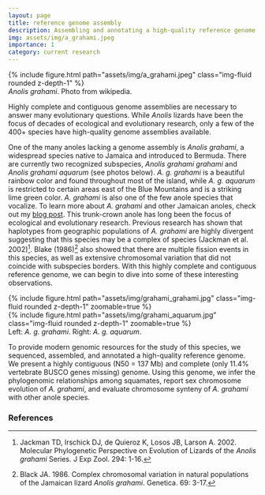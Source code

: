 ```yaml
---
layout: page
title: reference genome assembly
description: Assembling and annotating a high-quality reference genome for the Jamaican turquoise anole, <em>Anolis grahami</em>.
img: assets/img/a_grahami.jpeg
importance: 1
category: current research
---
```


<div class="row mt-3">
    <div class="col-sm mt-3 mt-md-0">
        {% include figure.html path="assets/img/a_grahami.jpeg" class="img-fluid rounded z-depth-1" %}
    </div>
</div>
<div class="caption">
    <em>Anolis grahami</em>. Photo from wikipedia.
</div>

Highly complete and contiguous genome assemblies are necessary to answer many evolutionary questions. While _Anolis_ lizards have been the focus of decades of ecological and evolutionary research, 
only a few of the 400+ species have high-quality genome assemblies available. 


One of the many anoles lacking a genome assembly is _Anolis grahami_, a widespread species native to Jamaica and introduced to Bermuda. There are currently two recognized subspecies, _Anolis grahami 
grahami_ and _Anolis grahami aquarum_ (see photos below). _A. g. grahami_ is a beautiful rainbow color and found throughout most of the island, while _A. g. aquarum_ is restricted to certain areas 
east of the Blue Mountains and is a striking lime green color. _A. grahami_ is also one of the few anole species that vocalize. To learn more about _A. grahami_ and other Jamaican anoles, check out 
my [blog post](https://alyssavanerelli.github.io/blog/2022/Jamaica/). This trunk-crown anole has long been the focus of ecological and evolutionary research. Previous research has shown that 
haplotypes from geographic populations of _A. grahami_ are highly divergent suggesting that this species may be a complex of species (Jackman et al. 2002)[^1]. Blake (1986)[^2] also showed that 
there are multiple fission events in this species, as well as extensive chromosomal variation that did not coincide with subspecies borders. With this highly complete and contiguous reference 
genome, we can begin to dive into some of these interesting observations.

<div class="row mt-3">
    <div class="col-sm mt-3 mt-md-0">
        {% include figure.html path="assets/img/grahami_grahami.jpg" class="img-fluid rounded z-depth-1" zoomable=true %}
    </div>
    <div class="col-sm mt-3 mt-md-0">
        {% include figure.html path="assets/img/grahami_aquarum.jpg" class="img-fluid rounded z-depth-1" zoomable=true %}
    </div>
</div>
<div class="caption">
    Left: <em>A. g. grahami</em>. Right: <em>A. g. aquarum</em>.
</div>

To provide modern genomic resources for the study of this species, we sequenced, assembled, and annotated a high-quality reference genome. We present a highly contiguous (N50 = 137 Mb) and complete 
(only 11.4% vertebrate BUSCO genes missing) genome. Using this genome, we infer the phylogenomic relationships among squamates, report sex chromosome evolution of _A. grahami_, and evaluate 
chromosome synteny of _A. grahami_ with other anole species.


### References

[^1]: Jackman TD, Irschick DJ, de Quieroz K, Losos JB, Larson A. 2002. Molecular Phylogenetic Perspective on Evolution of Lizards of the _Anolis grahami_ Series. J Exp Zool. 294: 1-16.
[^2]: Black JA. 1986. Complex chromosomal variation in natural populations of the Jamaican lizard _Anolis grahami_. Genetica. 69: 3-17.
